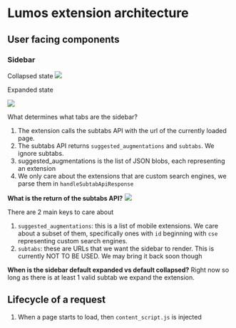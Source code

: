 # Lumos extension architecture

## User facing components

### Sidebar

Collapsed state
<img src="https://p42.f3.n0.cdn.getcloudapp.com/items/6quQ5Xwo/1e52c92c-9ff9-4be2-b701-781cd7bd8517.png?source=viewer&v=5e62ab3dd376552d97c6bd917f4bd7e9" />

Expanded state

<img src="https://p42.f3.n0.cdn.getcloudapp.com/items/rRuk9Bdr/649fd91f-8c36-4762-ab8e-d375b8a547cd.png?v=683c85eecee33cdca72031f4fc4f39a6" />

What determines what tabs are the sidebar?
1. The extension calls the subtabs API with the url of the currently loaded page.
2. The subtabs API returns `suggested_augmentations` and `subtabs`. We ignore subtabs.
3. suggested_augmentations is the list of JSON blobs, each representing an extension
4. We only care about the extensions that are custom search engines, we parse them in `handleSubtabApiResponse`

**What is the return of the subtabs API?**
<img src="https://p42.f3.n0.cdn.getcloudapp.com/items/WnuBG8B5/293ae3cf-1c87-439f-9583-8a4e176674be.png?source=viewer&v=05aeb84df34de3f883146be3134e6635" />

There are 2 main keys to care about

1. `suggested_augmentations`: this is a list of mobile extensions. We care about a subset of them, specifically ones with `id` beginning with `cse` representing custom search engines.
2. `subtabs`: these are URLs that we want the sidebar to render. This is currently NOT TO BE USED. We may bring it back soon though

**When is the sidebar default expanded vs default collapsed?**
Right now so long as there is at least 1 valid subtab we expand the extension.

## Lifecycle of a request
1. When a page starts to load, then `content_script.js` is injected
